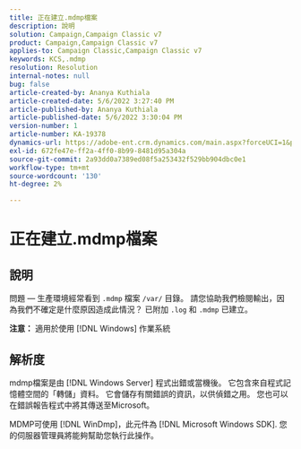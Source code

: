 ```yaml
---
title: 正在建立.mdmp檔案
description: 說明
solution: Campaign,Campaign Classic v7
product: Campaign,Campaign Classic v7
applies-to: Campaign Classic,Campaign Classic v7
keywords: KCS,.mdmp
resolution: Resolution
internal-notes: null
bug: false
article-created-by: Ananya Kuthiala
article-created-date: 5/6/2022 3:27:40 PM
article-published-by: Ananya Kuthiala
article-published-date: 5/6/2022 3:30:04 PM
version-number: 1
article-number: KA-19378
dynamics-url: https://adobe-ent.crm.dynamics.com/main.aspx?forceUCI=1&pagetype=entityrecord&etn=knowledgearticle&id=9830300e-51cd-ec11-a7b5-6045bd00dca1
exl-id: 672fe47e-ff2a-4ff0-8b99-8481d95a304a
source-git-commit: 2a93dd0a7389ed08f5a253432f529bb904dbc0e1
workflow-type: tm+mt
source-wordcount: '130'
ht-degree: 2%

---
```


# 正在建立.mdmp檔案

## 說明

問題 — 生產環境經常看到 `.mdmp` 檔案 `/var/` 目錄。 請您協助我們檢閱輸出，因為我們不確定是什麼原因造成此情況？ 已附加 `.log` 和 `.mdmp` 已建立。

<b>注意：</b> 適用於使用 [!DNL Windows] 作業系統



## 解析度


mdmp檔案是由 [!DNL Windows Server] 程式出錯或當機後。 它包含來自程式記憶體空間的「轉儲」資料。 它會儲存有關錯誤的資訊，以供偵錯之用。 您也可以在錯誤報告程式中將其傳送至Microsoft。

MDMP可使用 [!DNL WinDmp]，此元件為 [!DNL Microsoft Windows SDK]. 您的伺服器管理員將能夠幫助您執行此操作。

